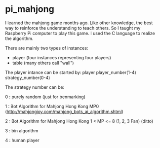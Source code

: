 # pi_mahjong

I learned the mahjong game months ago.  Like other knowledge, the best way to reinforce the understanding to teach others.  So I taught my Raspberry Pi computer to play this game.  I used the C language to realize the algorithm. 

There are mainly two types of instances:

- player (four instances representing four players)
- table (many others call "wall")

The player intance can be started by:
player player_number(1-4) strategy_number(0-4)

The strategy number can be:

0 : purely random (just for benmarking)

1 : Bot Algorithm for Mahjong Hong Kong MP0 (http://mahjongjoy.com/mahjong_bots_ai_algorithm.shtml)

2 : Bot Algorithm for Mahjong Hong Kong 1 < MP <= 8 (1, 2, 3 Fan) (ditto)

3 : bin algorithm

4 : human player
